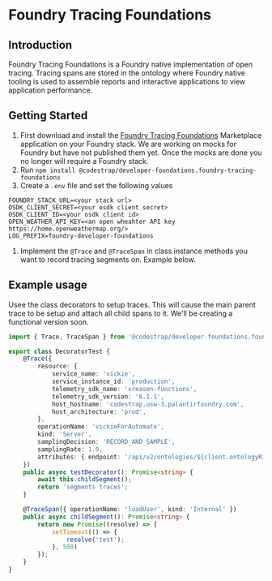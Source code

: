 # Foundry Tracing Foundations

## Introduction
Foundry Tracing Foundations is a Foundry native implementation of open tracing. Tracing spans are stored in the ontology where Foundry native tooling is used to assemble reports and interactive applications to view application performance.

## Getting Started
1. First download and install the [Foundry Tracing Foundations](#) Marketplace application on your Foundry stack. We are working on mocks for Foundry but have not published them yet. Once the mocks are done you no longer will require a Foundry stack.
1. Run `npm install @codestrap/developer-foundations.foundry-tracing-foundations`
1. Create a `.env` file and set the following values
```
FOUNDRY_STACK_URL=<your stack url>
OSDK_CLIENT_SECRET=<your osdk client secret>
OSDK_CLIENT_ID=<your osdk client id>
OPEN_WEATHER_API_KEY=<an open wheahter API key https://home.openweathermap.org/>
LOG_PREFIX=foundry-developer-foundations
```
1. Implement the `@Trace` and `@TraceSpan` in class instance methods you want to record tracing segments on. Example below.

## Example usage
Usee the class decorators to setup traces. This will cause the main parent trace to be setup and attach all child spans to it. We'll be creating a functional version soon.
```typescript
import { Trace, TraceSpan } from '@codestrap/developer-foundations.foundry-tracing-foundations';

export class DecoratorTest {
    @Trace({
        resource: {
            service_name: 'vickie',
            service_instance_id: 'production',
            telemetry_sdk_name: 'xreason-functions',
            telemetry_sdk_version: '6.1.1',
            host_hostname: 'codestrap.usw-3.palantirfoundry.com',
            host_architecture: 'prod',
        },
        operationName: 'vickieForAutomate',
        kind: 'Server',
        samplingDecision: 'RECORD_AND_SAMPLE',
        samplingRate: 1.0,
        attributes: { endpoint: '/api/v2/ontologies/${client.ontologyRid}/queries/vickieForAutomate/execute' }
    })
    public async testDecorator(): Promise<string> {
        await this.childSegment();
        return 'segments traces';
    }

    @TraceSpan({ operationName: 'loadUser', kind: 'Internal' })
    public async childSegment(): Promise<string> {
        return new Promise((resolve) => {
            setTimeout(() => {
                resolve('test');
            }, 500)
        });
    }
}
```
